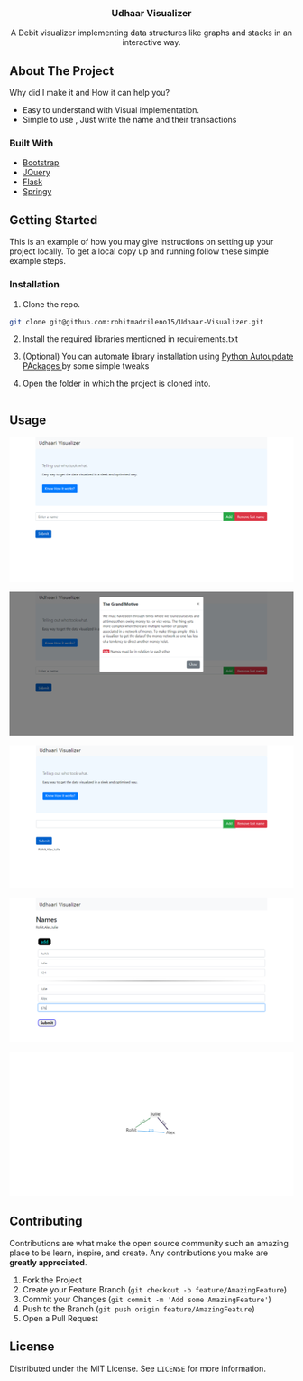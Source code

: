 
<br />
<p align="center">

  <h3 align="center">Udhaar Visualizer</h3>

  <p align="center">  
    A Debit visualizer implementing data structures like graphs and stacks in an interactive way. 
  </p>
</p>





 
## About The Project


Why did I make it and How it can help you?

* Easy to understand with Visual implementation.
* Simple to use , Just write the name and their transactions

### Built With

* [Bootstrap](https://getbootstrap.com)
* [JQuery](https://jquery.com)
* [Flask](https://flask.palletsprojects.com/)
* [Springy](http://getspringy.com/)



<!-- GETTING STARTED -->
## Getting Started

This is an example of how you may give instructions on setting up your project locally.
To get a local copy up and running follow these simple example steps.

 

### Installation

1. Clone the repo.
```sh
git clone git@github.com:rohitmadrileno15/Udhaar-Visualizer.git
```
2. Install the required libraries mentioned in requirements.txt
3. (Optional) You can automate library installation using <a href= "https://github.com/rohitmadrileno15/Python-autoupdate-packages"> Python Autoupdate PAckages </a> by some simple tweaks

3. Open the folder in which the project is cloned into.
```py python app.py
```



<!-- USAGE EXAMPLES -->
## Usage

![First Page](https://github.com/rohitmadrileno15/Udhaar-Visualizer/blob/master/images/Screenshot_7.png)

![Modal box](https://github.com/rohitmadrileno15/Udhaar-Visualizer/blob/master/images/Screenshot_8.png)

![Adding names](https://github.com/rohitmadrileno15/Udhaar-Visualizer/blob/master/images/Screenshot_9.png)

![Add transactions](https://github.com/rohitmadrileno15/Udhaar-Visualizer/blob/master/images/Screenshot_10.png)

![Visual Graphics](https://github.com/rohitmadrileno15/Udhaar-Visualizer/blob/master/images/Screenshot_11.png)




<!-- CONTRIBUTING -->
## Contributing

Contributions are what make the open source community such an amazing place to be learn, inspire, and create. Any contributions you make are **greatly appreciated**.

1. Fork the Project
2. Create your Feature Branch (`git checkout -b feature/AmazingFeature`)
3. Commit your Changes (`git commit -m 'Add some AmazingFeature'`)
4. Push to the Branch (`git push origin feature/AmazingFeature`)
5. Open a Pull Request



<!-- LICENSE -->
## License

Distributed under the MIT License. See `LICENSE` for more information.










